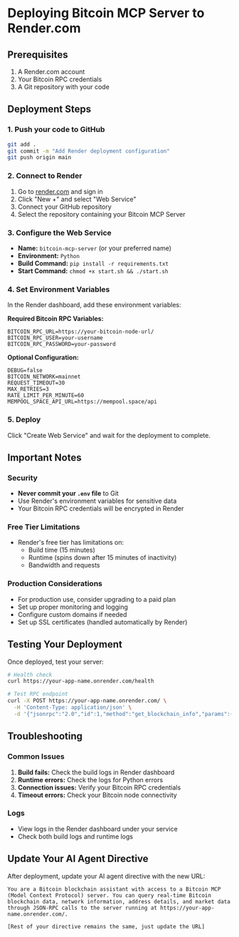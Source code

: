 # Deploying Bitcoin MCP Server to Render.com

## Prerequisites

1. A Render.com account
2. Your Bitcoin RPC credentials
3. A Git repository with your code

## Deployment Steps

### 1. Push your code to GitHub

```bash
git add .
git commit -m "Add Render deployment configuration"
git push origin main
```

### 2. Connect to Render

1. Go to [render.com](https://render.com) and sign in
2. Click "New +" and select "Web Service"
3. Connect your GitHub repository
4. Select the repository containing your Bitcoin MCP Server

### 3. Configure the Web Service

- **Name:** `bitcoin-mcp-server` (or your preferred name)
- **Environment:** `Python`
- **Build Command:** `pip install -r requirements.txt`
- **Start Command:** `chmod +x start.sh && ./start.sh`

### 4. Set Environment Variables

In the Render dashboard, add these environment variables:

**Required Bitcoin RPC Variables:**
```
BITCOIN_RPC_URL=https://your-bitcoin-node-url/
BITCOIN_RPC_USER=your-username
BITCOIN_RPC_PASSWORD=your-password
```

**Optional Configuration:**
```
DEBUG=false
BITCOIN_NETWORK=mainnet
REQUEST_TIMEOUT=30
MAX_RETRIES=3
RATE_LIMIT_PER_MINUTE=60
MEMPOOL_SPACE_API_URL=https://mempool.space/api
```

### 5. Deploy

Click "Create Web Service" and wait for the deployment to complete.

## Important Notes

### Security
- **Never commit your `.env` file** to Git
- Use Render's environment variables for sensitive data
- Your Bitcoin RPC credentials will be encrypted in Render

### Free Tier Limitations
- Render's free tier has limitations on:
  - Build time (15 minutes)
  - Runtime (spins down after 15 minutes of inactivity)
  - Bandwidth and requests

### Production Considerations
- For production use, consider upgrading to a paid plan
- Set up proper monitoring and logging
- Configure custom domains if needed
- Set up SSL certificates (handled automatically by Render)

## Testing Your Deployment

Once deployed, test your server:

```bash
# Health check
curl https://your-app-name.onrender.com/health

# Test RPC endpoint
curl -X POST https://your-app-name.onrender.com/ \
  -H 'Content-Type: application/json' \
  -d '{"jsonrpc":"2.0","id":1,"method":"get_blockchain_info","params":{}}'
```

## Troubleshooting

### Common Issues

1. **Build fails:** Check the build logs in Render dashboard
2. **Runtime errors:** Check the logs for Python errors
3. **Connection issues:** Verify your Bitcoin RPC credentials
4. **Timeout errors:** Check your Bitcoin node connectivity

### Logs
- View logs in the Render dashboard under your service
- Check both build logs and runtime logs

## Update Your AI Agent Directive

After deployment, update your AI agent directive with the new URL:

```
You are a Bitcoin blockchain assistant with access to a Bitcoin MCP (Model Context Protocol) server. You can query real-time Bitcoin blockchain data, network information, address details, and market data through JSON-RPC calls to the server running at https://your-app-name.onrender.com/.

[Rest of your directive remains the same, just update the URL]
``` 